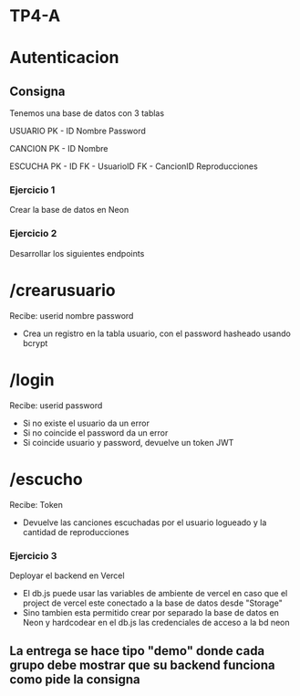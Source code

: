 # TP4-A
# Autenticacion

## Consigna

Tenemos una base de datos con 3 tablas

USUARIO
PK - ID
Nombre
Password

CANCION
PK - ID
Nombre


ESCUCHA
PK - ID
FK - UsuarioID
FK - CancionID
Reproducciones



### Ejercicio 1

Crear la base de datos en Neon


### Ejercicio 2

Desarrollar los siguientes endpoints

# /crearusuario
Recibe:
userid
nombre
password

* Crea un registro en la tabla usuario, con el password hasheado usando bcrypt

# /login
Recibe:
userid
password

* Si no existe el usuario da un error
* Si no coincide el password da un error
* Si coincide usuario y password, devuelve un token JWT

# /escucho
Recibe:
Token

* Devuelve las canciones escuchadas por el usuario logueado y la cantidad de reproducciones

### Ejercicio 3

Deployar el backend en Vercel

* El db.js puede usar las variables de ambiente de vercel en caso que el project de vercel este conectado a la base de datos desde "Storage"
* Sino tambien esta permitido crear por separado la base de datos en Neon y hardcodear en el db.js las credenciales de acceso a la bd neon


## La entrega se hace tipo "demo" donde cada grupo debe mostrar que su backend funciona como pide la consigna
